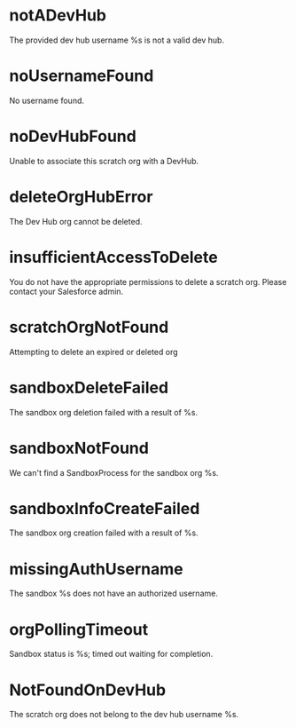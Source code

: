 # notADevHub

The provided dev hub username %s is not a valid dev hub.

# noUsernameFound

No username found.

# noDevHubFound

Unable to associate this scratch org with a DevHub.

# deleteOrgHubError

The Dev Hub org cannot be deleted.

# insufficientAccessToDelete

You do not have the appropriate permissions to delete a scratch org. Please contact your Salesforce admin.

# scratchOrgNotFound

Attempting to delete an expired or deleted org

# sandboxDeleteFailed

The sandbox org deletion failed with a result of %s.

# sandboxNotFound

We can't find a SandboxProcess for the sandbox org %s.

# sandboxInfoCreateFailed

The sandbox org creation failed with a result of %s.

# missingAuthUsername

The sandbox %s does not have an authorized username.

# orgPollingTimeout

Sandbox status is %s; timed out waiting for completion.

# NotFoundOnDevHub

The scratch org does not belong to the dev hub username %s.
